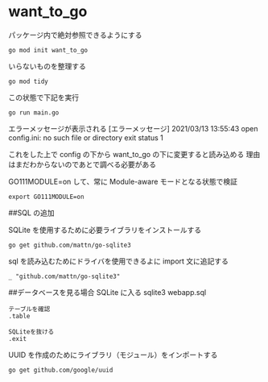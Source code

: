 # want_to_go

パッケージ内で絶対参照できるようにする

    go mod init want_to_go

いらないものを整理する

    go mod tidy

この状態で下記を実行

    go run main.go

エラーメッセージが表示される
[エラーメッセージ]
2021/03/13 13:55:43 open config.ini: no such file or directory
exit status 1

これをした上で config の下から want_to_go の下に変更すると読み込める
理由はまだわからないのであとで調べる必要がある

GO111MODULE=on して、常に Module-aware モードとなる状態で検証

    export GO111MODULE=on

##SQL の追加

SQLite を使用するために必要ライブラリをインストールする

    go get github.com/mattn/go-sqlite3

sql を読み込むためにドライバを使用できるよに import 文に追記する

    _ "github.com/mattn/go-sqlite3"

##データベースを見る場合
SQLite に入る
sqlite3 webapp.sql

    テーブルを確認
    .table

    SQLiteを抜ける
    .exit

UUID を作成のためにライブラリ（モジュール）をインポートする

    go get github.com/google/uuid

